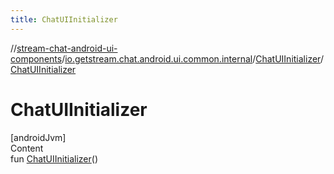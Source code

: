 ```yaml
---
title: ChatUIInitializer
---
```

//[stream-chat-android-ui-components](../../../index.md)/[io.getstream.chat.android.ui.common.internal](../index.md)/[ChatUIInitializer](index.md)/[ChatUIInitializer](ChatUIInitializer.md)



# ChatUIInitializer  
[androidJvm]  
Content  
fun [ChatUIInitializer](ChatUIInitializer.md)()  



